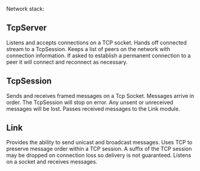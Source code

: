 Network stack:

## TcpServer
Listens and accepts connections on a TCP socket.
Hands off connected stream to a TcpSession.
Keeps a list of peers on the network with connection information.
If asked to establish a permanent connection to a peer it will
connect and reconnect as necessary.

## TcpSession
Sends and receives framed messages on a Tcp Socket.
Messages arrive in order.
The TcpSession will stop on error.
Any unsent or unreceived messages will be lost.
Passes received messages to the Link module.

## Link
Provides the ability to send unicast and broadcast messages.
Uses TCP to preserve message order within a TCP session.
A suffix of the TCP session may be dropped on connection loss
so delivery is not guaranteed.
Listens on a socket and receives messages.


